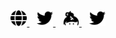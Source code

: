 <p align='center'>
    <a href="https://u7693.dev">
        <img width="26" height="26" src="https://raw.githubusercontent.com/u7693/u7693/master/img/globe.svg">
    </a>
    &nbsp;&nbsp;
    <a href="https://twitter.com/u7693">
        <img width="26" height="26" src="https://raw.githubusercontent.com/u7693/u7693/master/img/twitter.svg">
    </a>
    &nbsp;&nbsp;
    <a href="https://keybase.io/u7693">
        <img width="26" height="26" src="https://raw.githubusercontent.com/u7693/u7693/master/img/keybase.svg">
    </a>
    &nbsp;&nbsp;
    <a href="https://twitter.com/u7693">
        <img width="26" height="26" src="https://raw.githubusercontent.com/u7693/u7693/master/img/twitter.svg">
    </a>
</p>
